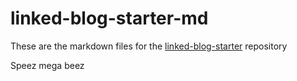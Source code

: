 # linked-blog-starter-md
These are the markdown files for the [linked-blog-starter](https://github.com/matthewwong525/linked-blog-starter) repository

Speez mega beez